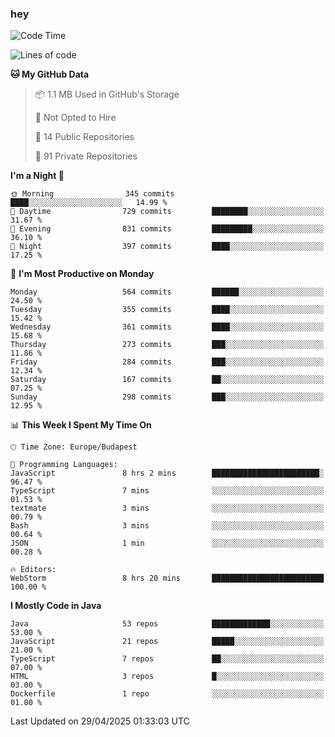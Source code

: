 ### hey

<!--START_SECTION:waka-->
![Code Time](http://img.shields.io/badge/Code%20Time-1%2C189%20hrs%2029%20mins-blue)

![Lines of code](https://img.shields.io/badge/From%20Hello%20World%20I%27ve%20Written-2.7%20million%20lines%20of%20code-blue)

**🐱 My GitHub Data** 

> 📦 1.1 MB Used in GitHub's Storage 
 > 
> 🚫 Not Opted to Hire
 > 
> 📜 14 Public Repositories 
 > 
> 🔑 91 Private Repositories 
 > 
**I'm a Night 🦉** 

```text
🌞 Morning                345 commits         ████░░░░░░░░░░░░░░░░░░░░░   14.99 % 
🌆 Daytime                729 commits         ████████░░░░░░░░░░░░░░░░░   31.67 % 
🌃 Evening                831 commits         █████████░░░░░░░░░░░░░░░░   36.10 % 
🌙 Night                  397 commits         ████░░░░░░░░░░░░░░░░░░░░░   17.25 % 
```
📅 **I'm Most Productive on Monday** 

```text
Monday                   564 commits         ██████░░░░░░░░░░░░░░░░░░░   24.50 % 
Tuesday                  355 commits         ████░░░░░░░░░░░░░░░░░░░░░   15.42 % 
Wednesday                361 commits         ████░░░░░░░░░░░░░░░░░░░░░   15.68 % 
Thursday                 273 commits         ███░░░░░░░░░░░░░░░░░░░░░░   11.86 % 
Friday                   284 commits         ███░░░░░░░░░░░░░░░░░░░░░░   12.34 % 
Saturday                 167 commits         ██░░░░░░░░░░░░░░░░░░░░░░░   07.25 % 
Sunday                   298 commits         ███░░░░░░░░░░░░░░░░░░░░░░   12.95 % 
```


📊 **This Week I Spent My Time On** 

```text
🕑︎ Time Zone: Europe/Budapest

💬 Programming Languages: 
JavaScript               8 hrs 2 mins        ████████████████████████░   96.47 % 
TypeScript               7 mins              ░░░░░░░░░░░░░░░░░░░░░░░░░   01.53 % 
textmate                 3 mins              ░░░░░░░░░░░░░░░░░░░░░░░░░   00.79 % 
Bash                     3 mins              ░░░░░░░░░░░░░░░░░░░░░░░░░   00.64 % 
JSON                     1 min               ░░░░░░░░░░░░░░░░░░░░░░░░░   00.28 % 

🔥 Editors: 
WebStorm                 8 hrs 20 mins       █████████████████████████   100.00 % 
```

**I Mostly Code in Java** 

```text
Java                     53 repos            █████████████░░░░░░░░░░░░   53.00 % 
JavaScript               21 repos            █████░░░░░░░░░░░░░░░░░░░░   21.00 % 
TypeScript               7 repos             ██░░░░░░░░░░░░░░░░░░░░░░░   07.00 % 
HTML                     3 repos             █░░░░░░░░░░░░░░░░░░░░░░░░   03.00 % 
Dockerfile               1 repo              ░░░░░░░░░░░░░░░░░░░░░░░░░   01.00 % 
```




 Last Updated on 29/04/2025 01:33:03 UTC
<!--END_SECTION:waka-->
